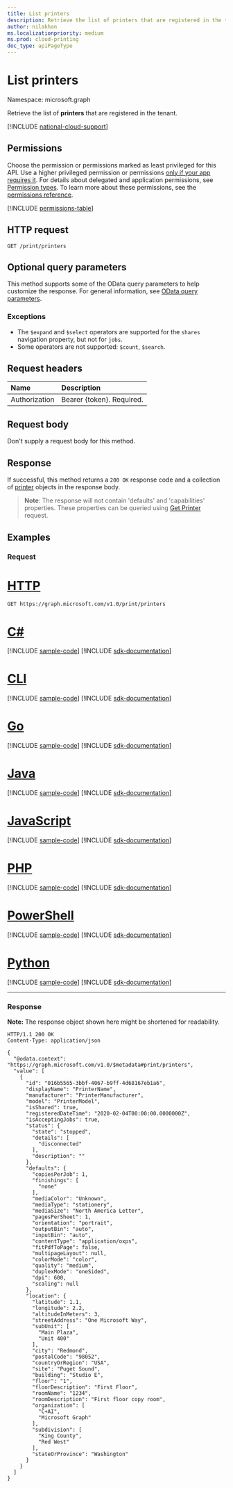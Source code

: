 ```yaml
---
title: List printers
description: Retrieve the list of printers that are registered in the tenant.
author: nilakhan
ms.localizationpriority: medium
ms.prod: cloud-printing
doc_type: apiPageType
---
```


# List printers
Namespace: microsoft.graph

Retrieve the list of **printers** that are registered in the tenant.

[!INCLUDE [national-cloud-support](../../includes/global-us.md)]

## Permissions
Choose the permission or permissions marked as least privileged for this API. Use a higher privileged permission or permissions [only if your app requires it](/graph/permissions-overview#best-practices-for-using-microsoft-graph-permissions). For details about delegated and application permissions, see [Permission types](/graph/permissions-overview#permission-types). To learn more about these permissions, see the [permissions reference](/graph/permissions-reference).

<!-- { "blockType": "permissions", "name": "print_list_printers" } -->
[!INCLUDE [permissions-table](../includes/permissions/print-list-printers-permissions.md)]

## HTTP request

<!-- {
  "blockType": "ignored"
}
-->
``` http
GET /print/printers
```

## Optional query parameters
This method supports some of the OData query parameters to help customize the response. For general information, see [OData query parameters](/graph/query-parameters).

### Exceptions
* The `$expand` and `$select` operators are supported for the `shares` navigation property, but not for `jobs`.
* Some operators are not supported: `$count`, `$search`.

## Request headers
|Name|Description|
|:---|:---|
|Authorization|Bearer {token}. Required.|

## Request body
Don't supply a request body for this method.

## Response

If successful, this method returns a `200 OK` response code and a collection of [printer](../resources/printer.md) objects in the response body.

>**Note**: The response will not contain 'defaults' and 'capabilities' properties. These properties can be queried using [Get Printer](printer-get.md) request.

## Examples

### Request

# [HTTP](#tab/http)
<!-- {
  "blockType": "request",
  "name": "list_printer"
}
-->
``` http
GET https://graph.microsoft.com/v1.0/print/printers
```

# [C#](#tab/csharp)
[!INCLUDE [sample-code](../includes/snippets/csharp/list-printer-csharp-snippets.md)]
[!INCLUDE [sdk-documentation](../includes/snippets/snippets-sdk-documentation-link.md)]

# [CLI](#tab/cli)
[!INCLUDE [sample-code](../includes/snippets/cli/list-printer-cli-snippets.md)]
[!INCLUDE [sdk-documentation](../includes/snippets/snippets-sdk-documentation-link.md)]

# [Go](#tab/go)
[!INCLUDE [sample-code](../includes/snippets/go/list-printer-go-snippets.md)]
[!INCLUDE [sdk-documentation](../includes/snippets/snippets-sdk-documentation-link.md)]

# [Java](#tab/java)
[!INCLUDE [sample-code](../includes/snippets/java/list-printer-java-snippets.md)]
[!INCLUDE [sdk-documentation](../includes/snippets/snippets-sdk-documentation-link.md)]

# [JavaScript](#tab/javascript)
[!INCLUDE [sample-code](../includes/snippets/javascript/list-printer-javascript-snippets.md)]
[!INCLUDE [sdk-documentation](../includes/snippets/snippets-sdk-documentation-link.md)]

# [PHP](#tab/php)
[!INCLUDE [sample-code](../includes/snippets/php/list-printer-php-snippets.md)]
[!INCLUDE [sdk-documentation](../includes/snippets/snippets-sdk-documentation-link.md)]

# [PowerShell](#tab/powershell)
[!INCLUDE [sample-code](../includes/snippets/powershell/list-printer-powershell-snippets.md)]
[!INCLUDE [sdk-documentation](../includes/snippets/snippets-sdk-documentation-link.md)]

# [Python](#tab/python)
[!INCLUDE [sample-code](../includes/snippets/python/list-printer-python-snippets.md)]
[!INCLUDE [sdk-documentation](../includes/snippets/snippets-sdk-documentation-link.md)]

---

### Response
**Note:** The response object shown here might be shortened for readability.
<!-- {
  "blockType": "response",
  "truncated": true,
  "@odata.type": "Collection(microsoft.graph.printer)"
}
-->
``` http
HTTP/1.1 200 OK
Content-Type: application/json

{
  "@odata.context": "https://graph.microsoft.com/v1.0/$metadata#print/printers",
  "value": [
    {
      "id": "016b5565-3bbf-4067-b9ff-4d68167eb1a6",
      "displayName": "PrinterName",
      "manufacturer": "PrinterManufacturer",
      "model": "PrinterModel",
      "isShared": true,
      "registeredDateTime": "2020-02-04T00:00:00.0000000Z",
      "isAcceptingJobs": true,
      "status": {
        "state": "stopped",
        "details": [
          "disconnected"
        ],
        "description": ""
      },
      "defaults": {
        "copiesPerJob": 1,
        "finishings": [
          "none"
        ],
        "mediaColor": "Unknown",
        "mediaType": "stationery",
        "mediaSize": "North America Letter",
        "pagesPerSheet": 1,
        "orientation": "portrait",
        "outputBin": "auto",
        "inputBin": "auto",
        "contentType": "application/oxps",
        "fitPdfToPage": false,
        "multipageLayout": null,
        "colorMode": "color",
        "quality": "medium",
        "duplexMode": "oneSided",
        "dpi": 600,
        "scaling": null
      },
      "location": {
        "latitude": 1.1,
        "longitude": 2.2,
        "altitudeInMeters": 3,
        "streetAddress": "One Microsoft Way",
        "subUnit": [
          "Main Plaza",
          "Unit 400"
        ],
        "city": "Redmond",
        "postalCode": "98052",
        "countryOrRegion": "USA",
        "site": "Puget Sound",
        "building": "Studio E",
        "floor": "1",
        "floorDescription": "First Floor",
        "roomName": "1234",
        "roomDescription": "First floor copy room",
        "organization": [
          "C+AI",
          "Microsoft Graph"
        ],
        "subdivision": [
          "King County",
          "Red West"
        ],
        "stateOrProvince": "Washington"
      }
    }
  ]
}
```

